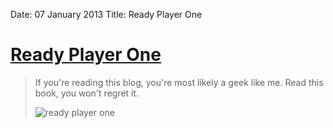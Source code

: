 Date: 07 January 2013
Title: Ready Player One

# [Ready Player One](http://www.readyplayerone.com/)

> If you're reading this blog, you're most likely a geek like me. Read this book, you won't regret it.
>
> ![ready player one](http://www.crownpublishing.com/images/readyplayerone/logo_v2.jpg)
